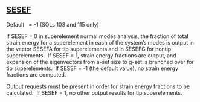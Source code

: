 ## [SESEF](https://nexus.hexagon.com/documentationcenter/bundle/MSC_Nastran_2022.4/page/Nastran_Combined_Book/qrg/parameters/TOC.SESEF.xhtml)

Default    = -1 (SOLs 103 and 115 only)

If SESEF = 0 in superelement normal modes analysis, the fraction of total strain energy for a superelement in each of the system’s modes is output in the vector SESEFA for tip superelements and in SESEFG for nontip superelements.  If SESEF = 1, strain energy fractions are output, and expansion of the eigenvectors from a-set size to g-set is branched over for tip superelements.  If SESEF = -1 (the default value), no strain energy fractions are computed.

Output requests must be present in order for strain energy fractions to be calculated.  If SESEF = 1, no other output results for tip superelements.

